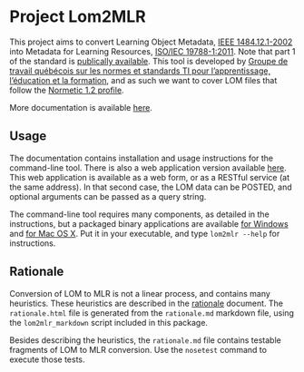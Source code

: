 # Project Lom2MLR #

This project aims to convert Learning Object Metadata, [IEEE 1484.12.1-2002](http://ltsc.ieee.org/wg12/files/LOM_1484_12_1_v1_Final_Draft.pdf)
into Metadata for Learning Resources, [ISO/IEC 19788-1:2011](http://www.iso.org/iso/iso_catalogue/catalogue_tc/catalogue_detail.htm?csnumber=50772).
Note that part 1 of the standard is [publically available](http://standards.iso.org/ittf/PubliclyAvailableStandards/).
This tool is developed by 
[Groupe de travail québécois sur les normes et standards TI pour l’apprentissage, l’éducation et la formation](http://www.gtn-quebec.org/), and as such we want to cover LOM files that follow the [Normetic 1.2 profile](http://www.gtn-quebec.org/rea/wp-content/blogs.dir/6/files/2010/11/pdf_Profil_Normetic_1.2_officiel.pdf).

More documentation is available [here](http://lom2mlr.readthedocs.org/en/latest/).

## Usage

The documentation contains installation and usage instructions for the command-line tool. There is also a web application version available [here](http://www.gtn-quebec.org/lom2mlr/index.cgi). This web application is available as a web form, or as a RESTful service (at the same address). In that second case, the LOM data can be POSTED, and optional arguments can be passed as a query string.

The command-line tool requires many components, as detailed in the instructions, but a packaged binary applications are available [for Windows](http://www.gtn-quebec.org/lom2mlr/lom2mlr.exe) and [for Mac OS X](http://www.gtn-quebec.org/lom2mlr/lom2mlr.gz). Put it in your executable, and type `lom2mlr --help` for instructions.

## Rationale

Conversion of LOM to MLR is not a linear process, and contains many heuristics. These heuristics are described in the [rationale](http://www.gtn-quebec.org/lom2mlr/rationale.html) document.  The `rationale.html` file is generated from the `rationale.md` markdown file, using the `lom2mlr_markdown` script included in this package.

Besides describing the heuristics, the `rationale.md` file contains testable fragments of LOM to MLR conversion. Use the `nosetest` command to execute those tests.
